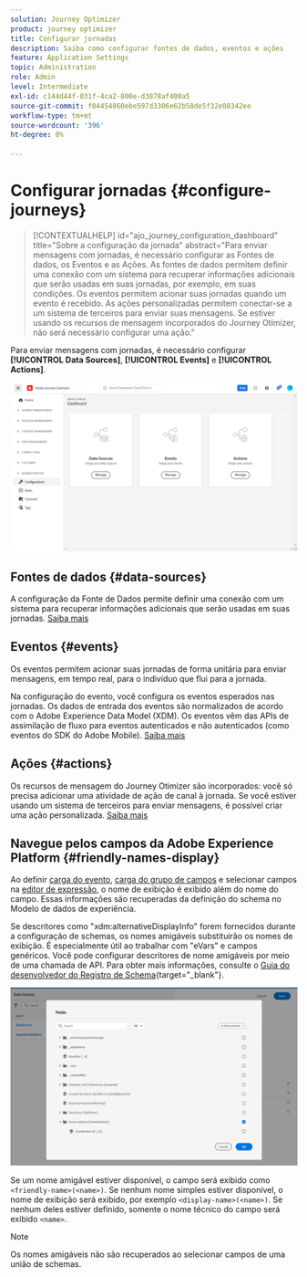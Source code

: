 ```yaml
---
solution: Journey Optimizer
product: journey optimizer
title: Configurar jornadas
description: Saiba como configurar fontes de dados, eventos e ações
feature: Application Settings
topic: Administration
role: Admin
level: Intermediate
exl-id: c144d44f-031f-4ca2-800e-d3878af400a5
source-git-commit: f04454860ebe597d3306e62b58de5f32e08342ee
workflow-type: tm+mt
source-wordcount: '396'
ht-degree: 0%

---
```


# Configurar jornadas {#configure-journeys}

>[!CONTEXTUALHELP]
>id="ajo_journey_configuration_dashboard"
>title="Sobre a configuração da jornada"
>abstract="Para enviar mensagens com jornadas, é necessário configurar as Fontes de dados, os Eventos e as Ações. As fontes de dados permitem definir uma conexão com um sistema para recuperar informações adicionais que serão usadas em suas jornadas, por exemplo, em suas condições. Os eventos permitem acionar suas jornadas quando um evento é recebido. As ações personalizadas permitem conectar-se a um sistema de terceiros para enviar suas mensagens. Se estiver usando os recursos de mensagem incorporados do Journey Otimizer, não será necessário configurar uma ação."

Para enviar mensagens com jornadas, é necessário configurar **[!UICONTROL Data Sources]**, **[!UICONTROL Events]** e **[!UICONTROL Actions]**.

![](assets/admin-menu.png)

## Fontes de dados {#data-sources}

A configuração da Fonte de Dados permite definir uma conexão com um sistema para recuperar informações adicionais que serão usadas em suas jornadas. [Saiba mais](../../using/datasource/about-data-sources.md)

## Eventos {#events}

Os eventos permitem acionar suas jornadas de forma unitária para enviar mensagens, em tempo real, para o indivíduo que flui para a jornada.

Na configuração do evento, você configura os eventos esperados nas jornadas. Os dados de entrada dos eventos são normalizados de acordo com o Adobe Experience Data Model (XDM). Os eventos vêm das APIs de assimilação de fluxo para eventos autenticados e não autenticados (como eventos do SDK do Adobe Mobile). [Saiba mais](../../using/event/about-events.md)

## Ações {#actions}

Os recursos de mensagem do Journey Otimizer são incorporados: você só precisa adicionar uma atividade de ação de canal à jornada. Se você estiver usando um sistema de terceiros para enviar mensagens, é possível criar uma ação personalizada. [Saiba mais](../../using/action/action.md)

## Navegue pelos campos da Adobe Experience Platform {#friendly-names-display}

Ao definir [carga do evento](../event/about-creating.md#define-the-payload-fields), [carga do grupo de campos](../datasource/configure-data-sources.md#define-field-groups) e selecionar campos na [editor de expressão](../building-journeys/expression/expressionadvanced.md), o nome de exibição é exibido além do nome do campo. Essas informações são recuperadas da definição do schema no Modelo de dados de experiência.

Se descritores como &quot;xdm:alternativeDisplayInfo&quot; forem fornecidos durante a configuração de schemas, os nomes amigáveis substituirão os nomes de exibição. É especialmente útil ao trabalhar com &quot;eVars&quot; e campos genéricos. Você pode configurar descritores de nome amigáveis por meio de uma chamada de API. Para obter mais informações, consulte o [Guia do desenvolvedor do Registro de Schema](https://experienceleague.adobe.com/docs/experience-platform/xdm/api/getting-started.html){target=&quot;_blank&quot;}.

![](assets/xdm-from-descriptors.png)

Se um nome amigável estiver disponível, o campo será exibido como `<friendly-name>(<name>)`. Se nenhum nome simples estiver disponível, o nome de exibição será exibido, por exemplo `<display-name>(<name>)`. Se nenhum deles estiver definido, somente o nome técnico do campo será exibido `<name>`.

>[!NOTE]
>
>Os nomes amigáveis não são recuperados ao selecionar campos de uma união de schemas.
